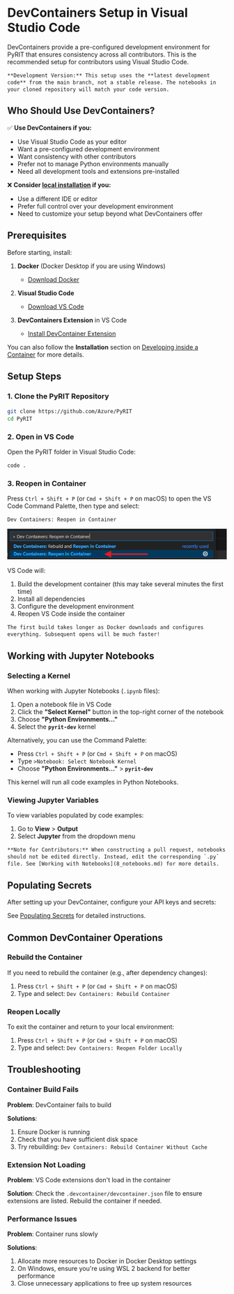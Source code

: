 # DevContainers Setup in Visual Studio Code

DevContainers provide a pre-configured development environment for PyRIT that ensures consistency across all contributors. This is the recommended setup for contributors using Visual Studio Code.

```{note}
**Development Version:** This setup uses the **latest development code** from the main branch, not a stable release. The notebooks in your cloned repository will match your code version.
```

## Who Should Use DevContainers?

✅ **Use DevContainers if you:**
- Use Visual Studio Code as your editor
- Want a pre-configured development environment
- Want consistency with other contributors
- Prefer not to manage Python environments manually
- Need all development tools and extensions pre-installed

❌ **Consider [local installation](./1a_install_conda.md) if you:**
- Use a different IDE or editor
- Prefer full control over your development environment
- Need to customize your setup beyond what DevContainers offer

## Prerequisites

Before starting, install:

1. **Docker** (Docker Desktop if you are using Windows)
   - [Download Docker](https://docs.docker.com/get-docker/)

2. **Visual Studio Code**
   - [Download VS Code](https://code.visualstudio.com/Download)

3. **DevContainers Extension** in VS Code
   - [Install DevContainer Extension](https://marketplace.visualstudio.com/items?itemName=ms-vscode-remote.remote-containers)

You can also follow the **Installation** section on [Developing inside a Container](https://code.visualstudio.com/docs/devcontainers/containers) for more details.

## Setup Steps

### 1. Clone the PyRIT Repository

```bash
git clone https://github.com/Azure/PyRIT
cd PyRIT
```

### 2. Open in VS Code

Open the PyRIT folder in Visual Studio Code:

```bash
code .
```

### 3. Reopen in Container

Press `Ctrl + Shift + P` (or `Cmd + Shift + P` on macOS) to open the VS Code Command Palette, then type and select:

```
Dev Containers: Reopen in Container
```

![DevContainer in VS Code Commands Menu](images/DevContainer-vscode.png)

VS Code will:
1. Build the development container (this may take several minutes the first time)
2. Install all dependencies
3. Configure the development environment
4. Reopen VS Code inside the container

```{tip}
The first build takes longer as Docker downloads and configures everything. Subsequent opens will be much faster!
```

## Working with Jupyter Notebooks

### Selecting a Kernel

When working with Jupyter Notebooks (`.ipynb` files):

1. Open a notebook file in VS Code
2. Click the **"Select Kernel"** button in the top-right corner of the notebook
3. Choose **"Python Environments..."**
4. Select the **`pyrit-dev`** kernel

Alternatively, you can use the Command Palette:
- Press `Ctrl + Shift + P` (or `Cmd + Shift + P` on macOS)
- Type `>Notebook: Select Notebook Kernel`
- Choose **"Python Environments..."** > **`pyrit-dev`**

This kernel will run all code examples in Python Notebooks.

### Viewing Jupyter Variables

To view variables populated by code examples:

1. Go to **View** > **Output**
2. Select **Jupyter** from the dropdown menu

```{important}
**Note for Contributors:** When constructing a pull request, notebooks should not be edited directly. Instead, edit the corresponding `.py` file. See [Working with Notebooks](8_notebooks.md) for more details.
```

## Populating Secrets

After setting up your DevContainer, configure your API keys and secrets:

See [Populating Secrets](../setup/populating_secrets.md) for detailed instructions.

## Common DevContainer Operations

### Rebuild the Container

If you need to rebuild the container (e.g., after dependency changes):

1. Press `Ctrl + Shift + P` (or `Cmd + Shift + P` on macOS)
2. Type and select: `Dev Containers: Rebuild Container`

### Reopen Locally

To exit the container and return to your local environment:

1. Press `Ctrl + Shift + P` (or `Cmd + Shift + P` on macOS)
2. Type and select: `Dev Containers: Reopen Folder Locally`

## Troubleshooting

### Container Build Fails

**Problem**: DevContainer fails to build

**Solutions**:
1. Ensure Docker is running
2. Check that you have sufficient disk space
3. Try rebuilding: `Dev Containers: Rebuild Container Without Cache`

### Extension Not Loading

**Problem**: VS Code extensions don't load in the container

**Solution**: Check the `.devcontainer/devcontainer.json` file to ensure extensions are listed. Rebuild the container if needed.

### Performance Issues

**Problem**: Container runs slowly

**Solutions**:
1. Allocate more resources to Docker in Docker Desktop settings
2. On Windows, ensure you're using WSL 2 backend for better performance
3. Close unnecessary applications to free up system resources
